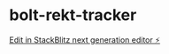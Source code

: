 # bolt-rekt-tracker

[Edit in StackBlitz next generation editor ⚡️](https://stackblitz.com/~/github.com/baileyrosen3/bolt-rekt-tracker)